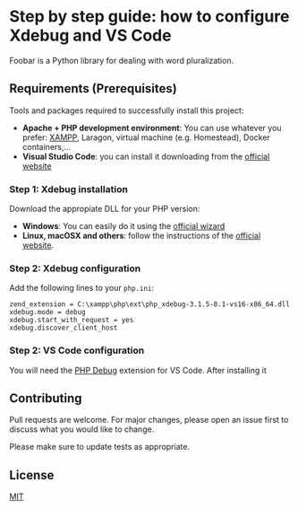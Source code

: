 # Step by step guide: how to configure Xdebug and VS Code

Foobar is a Python library for dealing with word pluralization.

## Requirements (Prerequisites)

Tools and packages required to successfully install this project:
- **Apache + PHP development environment**: You can use whatever you prefer: [XAMPP](https://www.apachefriends.org/download.html), Laragon, virtual machine (e.g. Homestead), Docker containers,...
- **Visual Studio Code**: you can install it downloading from the [official website](https://code.visualstudio.com/Download)


### Step 1: Xdebug installation
Download the appropiate DLL for your PHP version:
- **Windows**: You can easily do it using the [official wizard](https://xdebug.org/wizard)
- **Linux, macOSX and others**: follow the instructions of the [official website](https://xdebug.org/docs/install).

### Step 2: Xdebug configuration
Add the following lines to your `php.ini`:
```
zend_extension = C:\xampp\php\ext\php_xdebug-3.1.5-8.1-vs16-x86_64.dll
xdebug.mode = debug
xdebug.start_with_request = yes
xdebug.discover_client_host 
```

### Step 2: VS Code configuration
You will need the [PHP Debug](https://marketplace.visualstudio.com/items?itemName=xdebug.php-debug) extension for VS Code. After installing it 

## Contributing
Pull requests are welcome. For major changes, please open an issue first to discuss what you would like to change.

Please make sure to update tests as appropriate.

## License
[MIT](https://choosealicense.com/licenses/mit/)
